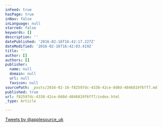 ```yaml
---
inFeed: true
hasPage: true
inNav: false
inLanguage: null
starred: false
keywords: []
description: ''
datePublished: '2016-02-16T16:42:17.227Z'
dateModified: '2016-02-16T16:42:03.419Z'
title: ''
author: []
authors: []
publisher:
  name: null
  domain: null
  url: null
  favicon: null
sourcePath: _posts/2016-02-16-f82597dc-4338-42ce-8d8d-4846819f6ff7.md
published: true
url: f82597dc-4338-42ce-8d8d-4846819f6ff7/index.html
_type: Article

---
```

[Tweets by @applesource\_uk][0]

[0]: https://twitter.com/applesource_uk